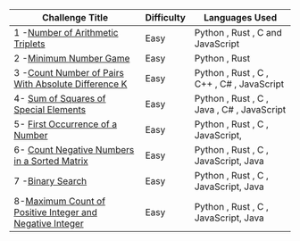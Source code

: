 | Challenge Title                                                                                                                        | Difficulty | Languages Used                            |
| -------------------------------------------------------------------------------------------------------------------------------------- | ---------- | ----------------------------------------- |
| 1 -[Number of Arithmetic Triplets](https://leetcode.com/problems/number-of-arithmetic-triplets/)                                       | Easy       | Python , Rust , C and JavaScript          |
| 2 -[Minimum Number Game](https://leetcode.com/problems/minimum-number-game/)                                                           | Easy       | Python , Rust                             |
| 3 -[Count Number of Pairs With Absolute Difference K](https://leetcode.com/problems/count-number-of-pairs-with-absolute-difference-k/) | Easy       | Python , Rust , C , C++ , C# , JavaScript |
|4- [Sum of Squares of Special Elements ](https://leetcode.com/problems/sum-of-squares-of-special-elements/)| Easy | Python , Rust , C , Java , C# , JavaScript |
|5- [First Occurrence of a Number](https://leetcode.com/problems/first-occurrence-of-a-number/)| Easy | Python , Rust , C , JavaScript,  | 
|6- [Count Negative Numbers in a Sorted Matrix](https://leetcode.com/problems/count-negative-numbers-in-a-sorted-matrix/)|Easy|Python , Rust , C , JavaScript, Java |
|7 -[Binary Search](https://leetcode.com/problems/binary-search/)|Easy|Python , Rust , C , JavaScript, Java |
|8-[Maximum Count of Positive Integer and Negative Integer](https://leetcode.com/problems/maximum-count-of-positive-integer-and-negative-integer/description/)|Easy|Python , Rust , C , JavaScript, Java |